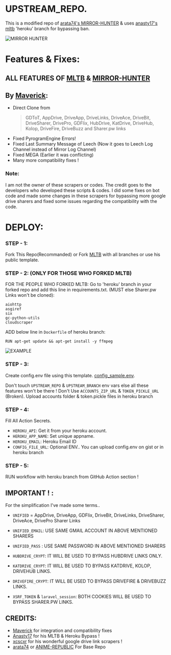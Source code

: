 #  UPSTREAM_REPO.

This is a modified repo of [arata74's MIRROR-HUNTER](https://github.com/arata74/MIRROR-HUNTER) & uses [anasty17's mltb](https://github.com/anasty17/mirror-leech-telegram-bot/tree/heroku) 'heroku' branch for bypassing ban.

![MIRROR HUNTER](https://media.giphy.com/media/dikubVwoUUBxLgpraV/giphy.gif?cid=790b7611c1fd9acab35e7fc75f7447316865d93043fc77b3&rid=giphy.gif&ct=s)

# Features & Fixes:

## ALL FEATURES OF [MLTB](https://github.com/anasty17/mirror-leech-telegram-bot) & [MIRROR-HUNTER](https://github.com/arata74/MIRROR-HUNTER)

## By [Maverick](https://telegram.dog/Maverick9099):
- Direct Clone from 
  > GDToT, AppDrive, DriveApp, DriveLinks, DriveAce, DriveBit, DriveSharer, DrivePro, GDFlix, HubDrive, KatDrive, DriveHub, Kolop, DriveFire, DriveBuzz and Sharer.pw links
- Fixed PyrogramEngine Errors!
- Fixed Last Summary Message of Leech (Now it goes to Leech Log Channel instead of Mirror Log Channel)
- Fixed MEGA (Earlier it was conflicting)
- Many more compatibility fixes !

### Note:
I am not the owner of these scrapers or codes. The credit goes to the developers who developed these scripts & codes.
I did some fixes on bot code and made some changes in these scrapers for bypassing more google drive sharers and fixed some issues regarding the compatibility with the code.

# DEPLOY:

### STEP - 1:
Fork This Repo(Recommanded) or Fork [MLTB](https://github.com/anasty17/mirror-leech-telegram-bot) with all branches or use his public template.

### STEP - 2: (ONLY FOR THOSE WHO FORKED MLTB)
FOR THE PEOPLE WHO FORKED MLTB:
Go to 'heroku' branch in your forked repo and add this line in requirements.txt. (MUST else Sharer.pw Links won't be cloned):
```
aiohttp
asgiref
six
gc-python-utils
cloudscraper
```
ADD below line in `Dockerfile` of heroku branch:
```
RUN apt-get update && apt-get install -y ffmpeg
```
![EXAMPLE](https://telegra.ph/file/0864bc748803c7f14fb3d.png)

### STEP - 3:
Create config.env file using this template. [config_sample.env](https://raw.githubusercontent.com/majnurangeela/mirror-hunter-upstream/tempuse/config_sample.env).

Don't touch `UPSTREAM_REPO` & `UPSTREAM_BRANCH` env vars else all these features won't be there !
Don't Use `ACCOUNTS_ZIP_URL` & `TOKEN_PICKLE_URL` (Broken). Upload accounts folder & token.pickle files in heroku branch

### STEP - 4:
Fill All Action Secrets.

- `HEROKU_API`: Get it from your heroku account.
- `HEROKU_APP_NAME`: Set unique appname.
- `HEROKU_EMAIL`: Heroku Email ID
- `CONFIG_FILE_URL`: Optional ENV.. You can upload config.env on gist or in heroku branch

### STEP - 5:
RUN workflow with heroku branch from GitHub Action section !

## IMPORTANT ! :

For the simplification I've made some terms..

- `UNIFIED` = AppDrive, DriveApp, GDFlix, DriveBit, DriveLinks, DriveSharer, DriveAce, DrivePro Sharer Links
- `UNIFIED_EMAIL`: USE SAME GMAIL ACCOUNT IN ABOVE MENTIONED SHARERS
- `UNIFIED_PASS` : USE SAME PASSWORD IN ABOVE MENTIONED SHARERS

- `HUBDRIVE_CRYPT`: IT WILL BE USED TO BYPASS HUBDRIVE LINKS ONLY.
- `KATDRIVE_CRYPT`: IT WILL BE USED TO BYPASS KATDRIVE, KOLOP, DRIVEHUB LINKS.
- `DRIVEFIRE_CRYPT`: IT WILL BE USED TO BYPASS DRIVEFIRE & DRIVEBUZZ LINKS.

- `XSRF_TOKEN` & `laravel_session`: BOTH COOKIES WILL BE USED TO BYPASS SHARER.PW LINKS.

## CREDITS:
- [Maverick](https://github.com/majnurangeela) for integration and compatibility fixes
- [Anasty17](https://github.com/anasty17/mirror-leech-telegram-bot) for his MLTB & Heroku Bypass !
- [xcscxr](https://github.com/xcscxr) for his wonderful google drive link scrapers !
- [arata74](https://github.com/arata74) or [ANIME-REPUBLIC](https://github.com/ANIME-REPUBLIC) For Base Repo
